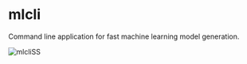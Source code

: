 # mlcli
 
Command line application for fast machine learning model generation.

![mlcliSS](https://user-images.githubusercontent.com/34193029/151724233-4813c729-08e4-4a9a-bb3f-3f8d697789d2.png)
